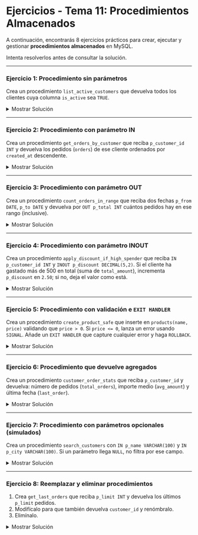 # **Ejercicios - Tema 11: Procedimientos Almacenados**

A continuación, encontrarás 8 ejercicios prácticos para crear, ejecutar y gestionar **procedimientos almacenados** en MySQL.

Intenta resolverlos antes de consultar la solución.

---

### **Ejercicio 1: Procedimiento sin parámetros**

Crea un procedimiento `list_active_customers` que devuelva todos los clientes cuya columna `is_active` sea `TRUE`.

<details><summary>Mostrar Solución</summary>

```sql
DELIMITER $$
CREATE PROCEDURE list_active_customers()
BEGIN
  SELECT *
  FROM customers
  WHERE is_active = TRUE;
END $$
DELIMITER ;

CALL list_active_customers();
```

</details>

---

### **Ejercicio 2: Procedimiento con parámetro IN**

Crea un procedimiento `get_orders_by_customer` que reciba `p_customer_id INT` y devuelva los pedidos (`orders`) de ese cliente ordenados por `created_at` descendente.

<details><summary>Mostrar Solución</summary>

```sql
DELIMITER $$
CREATE PROCEDURE get_orders_by_customer(IN p_customer_id INT)
BEGIN
  SELECT id AS order_id, total_amount, created_at
  FROM orders
  WHERE customer_id = p_customer_id
  ORDER BY created_at DESC;
END $$
DELIMITER ;

CALL get_orders_by_customer(2);
```

</details>

---

### **Ejercicio 3: Procedimiento con parámetro OUT**

Crea un procedimiento `count_orders_in_range` que reciba dos fechas `p_from DATE`, `p_to DATE` y devuelva por `OUT p_total INT` cuántos pedidos hay en ese rango (inclusive).

<details><summary>Mostrar Solución</summary>

```sql
DELIMITER $$
CREATE PROCEDURE count_orders_in_range(
  IN p_from DATE,
  IN p_to DATE,
  OUT p_total INT
)
BEGIN
  SELECT COUNT(*) INTO p_total
  FROM orders
  WHERE DATE(created_at) BETWEEN p_from AND p_to;
END $$
DELIMITER ;

CALL count_orders_in_range('2025-04-01','2025-04-30', @total);
SELECT @total AS total_orders_april;
```

</details>

---

### **Ejercicio 4: Procedimiento con parámetro INOUT**

Crea un procedimiento `apply_discount_if_high_spender` que reciba `IN p_customer_id INT` y `INOUT p_discount DECIMAL(5,2)`. Si el cliente ha gastado más de 500 en total (suma de `total_amount`), incrementa `p_discount` en `2.50`; si no, deja el valor como está.

<details><summary>Mostrar Solución</summary>

```sql
DELIMITER $$
CREATE PROCEDURE apply_discount_if_high_spender(
  IN p_customer_id INT,
  INOUT p_discount DECIMAL(5,2)
)
BEGIN
  DECLARE v_total DECIMAL(12,2);
  SELECT IFNULL(SUM(total_amount),0) INTO v_total
  FROM orders
  WHERE customer_id = p_customer_id;

  IF v_total > 500 THEN
    SET p_discount = p_discount + 2.50;
  END IF;
END $$
DELIMITER ;

SET @disc = 1.00;
CALL apply_discount_if_high_spender(1, @disc);
SELECT @disc AS new_discount;
```

</details>

---

### **Ejercicio 5: Procedimiento con validación e `EXIT HANDLER`**

Crea un procedimiento `create_product_safe` que inserte en `products(name, price)` validando que `price > 0`. Si `price <= 0`, lanza un error usando `SIGNAL`. Añade un `EXIT HANDLER` que capture cualquier error y haga `ROLLBACK`.

<details><summary>Mostrar Solución</summary>

```sql
DELIMITER $$
CREATE PROCEDURE create_product_safe(
  IN p_name VARCHAR(100),
  IN p_price DECIMAL(10,2)
)
BEGIN
  DECLARE EXIT HANDLER FOR SQLEXCEPTION
  BEGIN
    ROLLBACK;
  END;

  START TRANSACTION;

  IF p_price <= 0 THEN
    SIGNAL SQLSTATE '45000' SET MESSAGE_TEXT = 'price must be greater than 0';
  END IF;

  INSERT INTO products(name, price) VALUES (p_name, p_price);

  COMMIT;
END $$
DELIMITER ;

CALL create_product_safe('Notebook', 3.50);
```

</details>

---

### **Ejercicio 6: Procedimiento que devuelve agregados**

Crea un procedimiento `customer_order_stats` que reciba `p_customer_id` y devuelva: número de pedidos (`total_orders`), importe medio (`avg_amount`) y última fecha (`last_order`).

<details><summary>Mostrar Solución</summary>

```sql
DELIMITER $$
CREATE PROCEDURE customer_order_stats(IN p_customer_id INT)
BEGIN
  SELECT COUNT(*) AS total_orders,
         AVG(total_amount) AS avg_amount,
         MAX(created_at) AS last_order
  FROM orders
  WHERE customer_id = p_customer_id;
END $$
DELIMITER ;

CALL customer_order_stats(1);
```

</details>

---

### **Ejercicio 7: Procedimiento con parámetros opcionales (simulados)**

Crea un procedimiento `search_customers` con `IN p_name VARCHAR(100)` y `IN p_city VARCHAR(100)`. Si un parámetro llega `NULL`, no filtra por ese campo.

<details><summary>Mostrar Solución</summary>

```sql
DELIMITER $$
CREATE PROCEDURE search_customers(
  IN p_name VARCHAR(100),
  IN p_city VARCHAR(100)
)
BEGIN
  SELECT *
  FROM customers
  WHERE (p_name IS NULL OR first_name LIKE CONCAT('%', p_name, '%'))
    AND (p_city IS NULL OR city = p_city);
END $$
DELIMITER ;

CALL search_customers('an', NULL);
```

</details>

---

### **Ejercicio 8: Reemplazar y eliminar procedimientos**

1. Crea `get_last_orders` que reciba `p_limit INT` y devuelva los últimos `p_limit` pedidos.
2. Modifícalo para que también devuelva `customer_id` y renómbralo.
3. Elimínalo.

<details><summary>Mostrar Solución</summary>

```sql
-- 1) Crear
DELIMITER $$
CREATE PROCEDURE get_last_orders(IN p_limit INT)
BEGIN
  SELECT id AS order_id, created_at
  FROM orders
  ORDER BY created_at DESC
  LIMIT p_limit;
END $$
DELIMITER ;

CALL get_last_orders(5);

-- 2) Reemplazar
DELIMITER $$
DROP PROCEDURE IF EXISTS get_last_orders;
CREATE PROCEDURE get_last_orders(IN p_limit INT)
BEGIN
  SELECT id AS order_id, customer_id, created_at
  FROM orders
  ORDER BY created_at DESC
  LIMIT p_limit;
END $$
DELIMITER ;

CALL get_last_orders(3);

-- 3) Eliminar
DROP PROCEDURE get_last_orders;
```

</details>
